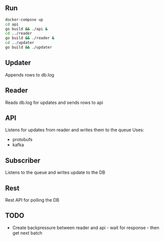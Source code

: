 ## Run

```bash
docker-compose up
cd api
go build && ./api &
cd ../reader
go build && ./reader &
cd ../updater
go build && ./updater
```

## Updater

Appends rows to db.log

## Reader

Reads db.log for updates and sends rows to api

## API

Listens for updates from reader and writes them to the queue
Uses:

* protobufs
* kafka

## Subscriber

Listens to the queue and writes update to the DB

## Rest

Rest API for polling the DB

## TODO

* Create backpressure between reader and api - wait for response - then get next batch
```
